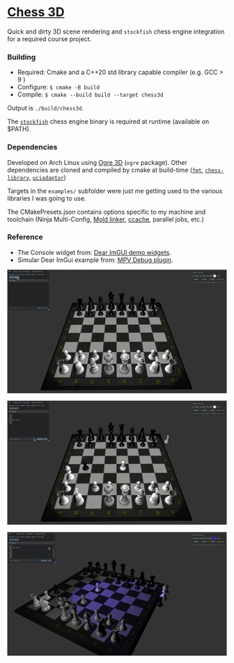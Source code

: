 # [Chess 3D](https://github.com/jack-mil/chess-3d)

Quick and dirty 3D scene rendering and `stockfish` chess engine integration for a required course project.

### Building
- Required: Cmake and a C++20 std library capable compiler (e.g. GCC > 9 )
- Configure: `$ cmake -B build`
- Compile: `$ cmake --build build --target chess3d`

Output is `./build/chess3d`.

The [`stockfish`](https://stockfishchess.org/) chess engine binary is required at runtime (available on $PATH).

### Dependencies
Developed on Arch Linux using [Ogre 3D](https://www.ogre3d.org/) (`ogre` package).
Other dependencies are cloned and compiled by cmake at build-time ([`fmt`](https://github.com/fmtlib/fmt), [`chess-library`](https://github.com/Disservin/chess-library), [`uciadaptor`](https://gitlab.com/manzerbredes/uciadapter.git))

Targets in the `examples/` subfolder were just me getting used to the various libraries I was going to use.

The CMakePresets.json contains options specific to my machine and toolchain (Ninja Multi-Config, [Mold linker](https://gitlab.com/manzerbredes/uciadapter.git), [ccache](https://ccache.dev/), parallel jobs, etc.)

### Reference
- The Console widget from: [Dear ImGUI demo widgets](https://github.com/ocornut/imgui/blob/master/imgui_demo.cpp).
- Simular Dear ImGui example from: [MPV Debug plugin](https://github.com/tsl0922/mpv-debug-plugin).


![screenshot_1](/images/2024-12-05%2022-32-00.mkv-00:00:26.533.png)

![screenshot_2](images/2024-12-05%2022-32-00.mkv-00:01:35.267.png)

![screenshot_3](images/2024-12-05%2022-32-00.mkv-00:02:53.767.png)
